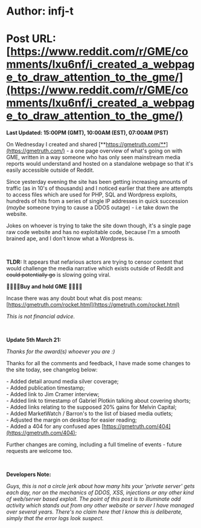 # Author: infj-t
# Post URL: [https://www.reddit.com/r/GME/comments/lxu6nf/i_created_a_webpage_to_draw_attention_to_the_gme/](https://www.reddit.com/r/GME/comments/lxu6nf/i_created_a_webpage_to_draw_attention_to_the_gme/)


**Last Updated: 15:00PM (GMT), 10:00AM (EST), 07:00AM (PST)**

On Wednesday I created and shared [**https://gmetruth.com/**](https://gmetruth.com/) \- a one page overview of what's going on with GME, written in a way someone who has only seen mainstream media reports would understand and hosted on a standalone webpage so that it's easily accessible outside of Reddit.

Since yesterday evening the site has been getting increasing amounts of traffic (as in 10's of thousands) and I noticed earlier that there are attempts to access files which are used for PHP, SQL and Wordpress exploits, hundreds of hits from a series of single IP addresses in quick succession (*maybe* someone trying to cause a DDOS outage) - i.e take down the website.

Jokes on whoever is trying to take the site down though, it's a single page raw code website and has no exploitable code, because I'm a smooth brained ape, and I don't know what a Wordpress is.

&#x200B;

**TLDR:** It appears that nefarious actors are trying to censor content that would challenge the media narrative which exists outside of Reddit and ~~could potentially go~~ is slowing going viral.

🚀🚀🚀🚀**Buy and hold GME** 🚀🚀🚀🚀

Incase there was any doubt bout what dis post means: [https://gmetruth.com/rocket.html](https://gmetruth.com/rocket.html)

*This is not financial advice.*

&#x200B;

**Update 5th March 21:**

*Thanks for the award(s) whoever you are :)*

Thanks for all the comments and feedback, I have made some changes to the site today, see changelog below:

\- Added detail around media silver coverage;  
\- Added publication timestamp;  
\- Added link to Jim Cramer interview;  
\- Added link to timestamp of Gabriel Plotkin talking about covering shorts;  
\- Added links relating to the supposed 20% gains for Melvin Capital;  
\- Added MarketWatch / Barron's to the list of biased media outlets;  
\- Adjusted the margin on desktop for easier reading;  
\- Added a 404 for any confused apes [https://gmetruth.com/404](https://gmetruth.com/404);

Further changes are coming, including a full timeline of events - future requests are welcome too.

&#x200B;

**Developers Note:**

*Guys, this is not a circle jerk about how many hits your 'private server' gets each day, nor on the mechanics of DDOS, XSS, injections or any other kind of web/server based exploit. The point of this post is to illuminate odd activity which stands out from any other website or server I have managed over several years. There's no claim here that I know this is deliberate, simply that the error logs look suspect.*